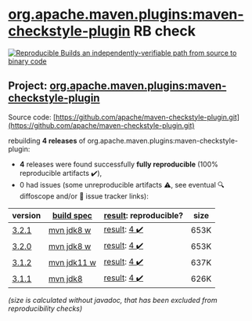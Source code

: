 [org.apache.maven.plugins:maven-checkstyle-plugin](https://search.maven.org/artifact/org.apache.maven.plugins/maven-checkstyle-plugin/) RB check
=======

[![Reproducible Builds](https://reproducible-builds.org/images/logos/rb.svg) an independently-verifiable path from source to binary code](https://reproducible-builds.org/)

## Project: [org.apache.maven.plugins:maven-checkstyle-plugin](https://search.maven.org/artifact/org.apache.maven.plugins/maven-checkstyle-plugin/)

Source code: [https://github.com/apache/maven-checkstyle-plugin.git](https://github.com/apache/maven-checkstyle-plugin.git)

rebuilding **4 releases** of org.apache.maven.plugins:maven-checkstyle-plugin:
- **4** releases were found successfully **fully reproducible** (100% reproducible artifacts :heavy_check_mark:),
- 0 had issues (some unreproducible artifacts :warning:, see eventual :mag: diffoscope and/or :memo: issue tracker links):

| version | [build spec](/BUILDSPEC.md) | [result](https://reproducible-builds.org/docs/jvm/): reproducible? | size |
| -- | --------- | ------ | -- |
| [3.2.1](https://search.maven.org/artifact/org.apache.maven.plugins/maven-checkstyle-plugin/3.2.1/pom) | [mvn jdk8 w](maven-checkstyle-plugin-3.2.1.buildspec) | [result](maven-checkstyle-plugin-3.2.1.buildinfo): [4 :heavy_check_mark: ](maven-checkstyle-plugin-3.2.1.buildcompare) | 653K |
| [3.2.0](https://search.maven.org/artifact/org.apache.maven.plugins/maven-checkstyle-plugin/3.2.0/pom) | [mvn jdk8 w](maven-checkstyle-plugin-3.2.0.buildspec) | [result](maven-checkstyle-plugin-3.2.0.buildinfo): [4 :heavy_check_mark: ](maven-checkstyle-plugin-3.2.0.buildcompare) | 653K |
| [3.1.2](https://search.maven.org/artifact/org.apache.maven.plugins/maven-checkstyle-plugin/3.1.2/pom) | [mvn jdk11 w](maven-checkstyle-plugin-3.1.2.buildspec) | [result](maven-checkstyle-plugin-3.1.2.buildinfo): [4 :heavy_check_mark: ](maven-checkstyle-plugin-3.1.2.buildcompare) | 637K |
| [3.1.1](https://search.maven.org/artifact/org.apache.maven.plugins/maven-checkstyle-plugin/3.1.1/pom) | [mvn jdk8](maven-checkstyle-plugin-3.1.1.buildspec) | [result](maven-checkstyle-plugin-3.1.1.buildinfo): [4 :heavy_check_mark: ](maven-checkstyle-plugin-3.1.1.buildcompare) | 626K |

<i>(size is calculated without javadoc, that has been excluded from reproducibility checks)</i>
